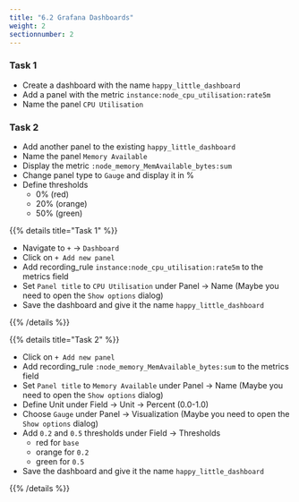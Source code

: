 ```yaml
---
title: "6.2 Grafana Dashboards"
weight: 2
sectionnumber: 2
---
```


### Task 1

* Create a dashboard with the name `happy_little_dashboard`
* Add a panel with the metric `instance:node_cpu_utilisation:rate5m`
* Name the panel `CPU Utilisation`

### Task 2

* Add another panel to the existing `happy_little_dashboard`
* Name the panel `Memory Available`
* Display the metric `:node_memory_MemAvailable_bytes:sum`
* Change panel type to `Gauge` and display it in %
* Define thresholds
  * 0% (red)
  * 20% (orange)
  * 50% (green)

{{% details title="Task 1" %}}

* Navigate to `+` -> `Dashboard`
* Click on `+ Add new panel`
* Add recording_rule `instance:node_cpu_utilisation:rate5m` to the metrics field
* Set `Panel title` to `CPU Utilisation` under Panel -> Name (Maybe you need to open the `Show options` dialog)
* Save the dashboard and give it the name `happy_little_dashboard`

{{% /details %}}

{{% details title="Task 2" %}}

* Click on `+ Add new panel`
* Add recording_rule `:node_memory_MemAvailable_bytes:sum` to the metrics field
* Set `Panel title` to `Memory Available` under Panel -> Name (Maybe you need to open the `Show options` dialog)
* Define Unit under Field -> Unit -> Percent (0.0-1.0)
* Choose `Gauge` under Panel ->  Visualization (Maybe you need to open the `Show options` dialog)
* Add `0.2` and `0.5` thresholds under Field -> Thresholds
  * red for `base`
  * orange for `0.2`
  * green for `0.5`
* Save the dashboard and give it the name `happy_little_dashboard`

{{% /details %}}
